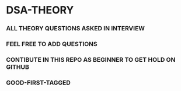 # DSA-THEORY
### ALL THEORY QUESTIONS ASKED IN INTERVIEW
### FEEL FREE TO ADD QUESTIONS
### CONTIBUTE IN THIS REPO AS BEGINNER TO GET HOLD ON GITHUB
### GOOD-FIRST-TAGGED
